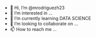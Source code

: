 - 👋 Hi, I’m @mrodriguezh23
- 👀 I’m interested in ...
- 🌱 I’m currently learning DATA SCIENCE
- 💞️ I’m looking to collaborate on ...
- 📫 How to reach me ...

<!---
mrodriguezh23/mrodriguezh23 is a ✨ special ✨ repository because its `README.md` (this file) appears on your GitHub profile.
You can click the Preview link to take a look at your changes.
--->
